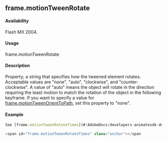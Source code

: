 ## frame.motionTweenRotate

#### Availability

Flash MX 2004.

#### Usage

frame.motionTweenRotate

#### Description

Property; a string that specifies how the tweened element rotates. Acceptable values are "none", "auto", "clockwise", and "counter-clockwise". A value of "auto" means the object will rotate in the direction requiring the least motion to match the rotation of the object in the following keyframe.
If you want to specify a value for [frame.motionTweenOrientToPath](#!AdobeDocs/developers-animatesdk-docs/master/Frame_object/frame16.md), set this property to "none".

#### Example

```javascript
See [frame.motionTweenRotateTimes](#!AdobeDocs/developers-animatesdk-docs/master/Frame_object/frame18.md).

<span id="frame.motionTweenRotateTimes" class="anchor"></span
```